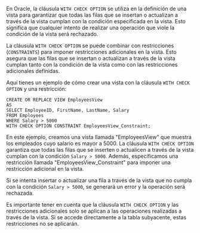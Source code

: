 En Oracle, la cláusula `WITH CHECK OPTION` se utiliza en la definición de una vista para garantizar que todas las filas que se insertan o actualizan a través de la vista cumplan con la condición especificada en la vista. Esto significa que cualquier intento de realizar una operación que viole la condición de la vista será rechazado.

La cláusula `WITH CHECK OPTION` se puede combinar con restricciones (`CONSTRAINTS`) para imponer restricciones adicionales en la vista. Esto asegura que las filas que se insertan o actualizan a través de la vista cumplan tanto con la condición de la vista como con las restricciones adicionales definidas.

Aquí tienes un ejemplo de cómo crear una vista con la cláusula `WITH CHECK OPTION` y una restricción:

```
CREATE OR REPLACE VIEW EmployeesView
AS
SELECT EmployeeID, FirstName, LastName, Salary
FROM Employees
WHERE Salary > 5000
WITH CHECK OPTION CONSTRAINT EmployeesView_Constraint;
```

En este ejemplo, creamos una vista llamada "EmployeesView" que muestra los empleados cuyo salario es mayor a 5000. La cláusula `WITH CHECK OPTION` garantiza que todas las filas que se inserten o actualicen a través de la vista cumplan con la condición `Salary > 5000`. Además, especificamos una restricción llamada "EmployeesView_Constraint" para imponer una restricción adicional en la vista.

Si se intenta insertar o actualizar una fila a través de la vista que no cumpla con la condición `Salary > 5000`, se generará un error y la operación será rechazada.

Es importante tener en cuenta que la cláusula `WITH CHECK OPTION` y las restricciones adicionales solo se aplican a las operaciones realizadas a través de la vista. Si se accede directamente a la tabla subyacente, estas restricciones no se aplicarán.